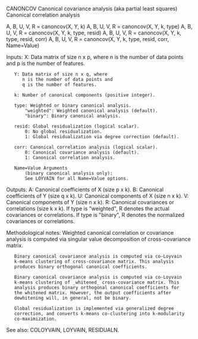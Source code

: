  CANONCOV Canonical covariance analysis (aka partial least squares)
          Canonical correlation analysis

   A, B, U, V, R = canoncov(X, Y, k)
   A, B, U, V, R = canoncov(X, Y, k, type)
   A, B, U, V, R = canoncov(X, Y, k, type, resid)
   A, B, U, V, R = canoncov(X, Y, k, type, resid, corr)
   A, B, U, V, R = canoncov(X, Y, k, type, resid, corr, Name=Value)

   Inputs:
       X: Data matrix of size n x p, where
          n is the number of data points and
          p is the number of features.

       Y: Data matrix of size n x q, where
          n is the number of data points and
          q is the number of features.

       k: Number of canonical components (positive integer).

       type: Weighted or binary canonical analysis.
           "weighted": Weighted canonical analysis (default).
           "binary": Binary canonical analysis.

       resid: Global residualization (logical scalar).
           0: No global residualization.
           1: Global residualization via degree correction (default).

       corr: Canonical correlation analysis (logical scalar).
           0: Canonical covariance analysis (default).
           1: Canonical correlation analysis.

       Name=Value Arguments
           (binary canonical analysis only):
           See LOYVAIN for all Name=Value options.

   Outputs:
       A: Canonical coefficients of X (size p x k).
       B: Canonical coefficients of Y (size q x k).
       U: Canonical components of X (size n x k).
       V: Canonical components of Y (size n x k).
       R: Canonical covariances or correlations (size k x k).
          If type is "weighted", R denotes the actual covariances or
          correlations. If type is "binary", R denotes the
          normalized covariances or correlations.

   Methodological notes:
       Weighted canonical correlation or covariance analysis is computed via
       singular value decomposition of cross-covariance matrix.

       Binary canonical covariance analysis is computed via co-Loyvain
       k-means clustering of cross-covariance matrix. This analysis
       produces binary orthogonal canonical coefficients.

       Binary canonical covariance analysis is computed via co-Loyvain
       k-means clustering of _whitened_ cross-covariance matrix. This
       analysis produces binary orthogonal canonical coefficients for 
       the whitened matrix. However, the output coefficients after
       dewhitening will, in general, not be binary.

       Global residualization is implemented via generalized degree
       correction, and converts k-means co-clustering into k-modularity
       co-maximization.

   See also:
       COLOYVAIN, LOYVAIN, RESIDUALN.
